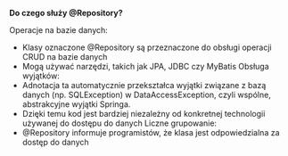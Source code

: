 **Do czego służy @Repository?**

Operacje na bazie danych:
- Klasy oznaczone @Repository są przeznaczone do obsługi operacji CRUD na bazie danych
- Mogą używać narzędzi, takich jak JPA, JDBC czy MyBatis
Obsługa wyjątków:
- Adnotacja ta automatycznie przekształca wyjątki związane z bazą danych (np. SQLException) w DataAccessException, czyli wspólne, abstrakcyjne wyjątki Springa.
- Dzięki temu kod jest bardziej niezależny od konkretnej technologii używanej do dostępu do danych
Liczne grupowanie:
- @Repository informuje programistów, że klasa jest odpowiedzialna za dostęp do danych
